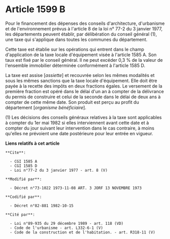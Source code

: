 # Article 1599 B

Pour le financement des dépenses des conseils d'architecture, d'urbanisme et de l'environnement prévus à l'article 8 de la
loi n° 77-2 du 3 janvier 1977, les départements peuvent établir, par délibération du conseil général (1), une taxe qui
s'applique dans toutes les communes du département.

Cette taxe est établie sur les opérations qui entrent dans le champ d'application de la taxe locale d'équipement visée à
l'article 1585 A. Son taux est fixé par le conseil général. Il ne peut excéder 0,3 % de la valeur de l'ensemble immobilier
déterminée conformément à l'article 1585 D.

La taxe est assise [*assiette*] et recouvrée selon les mêmes modalités et sous les mêmes sanctions que la taxe locale
d'équipement. Elle doit être payée à la recette des impôts en deux fractions égales. Le versement de la première fraction est
opéré dans le délai d'un an à compter de la délivrance du permis de construire et celui de la seconde dans le délai de deux
ans à compter de cette même date. Son produit est perçu au profit du département [*organisme bénéficiaire*].

(1) Les décisions des conseils généraux relatives à la taxe sont applicables à compter du 1er mai 1982 si elles interviennent
avant cette date et à compter du jour suivant leur intervention dans le cas contraire, à moins qu'elles ne prévoient une date
postérieure pour leur entrée en vigueur.

**Liens relatifs à cet article**

	**Cite**:

	  - CGI 1585 A
	  - CGI 1585 D
	  - Loi n°77-2 du 3 janvier 1977 - art. 8 (V)

	**Modifié par**:

	  - Décret n°73-1022 1973-11-08 ART. 3 JORF 13 NOVEMBRE 1973

	**Codifié par**:

	  - Décret n°82-881 1982-10-15

	**Cité par**:

	  - Loi n°89-935 du 29 décembre 1989 - art. 118 (VD)
	  - Code de l'urbanisme - art. L332-6-1 (V)
	  - Code de la construction et de l'habitation. - art. R318-11 (V)
